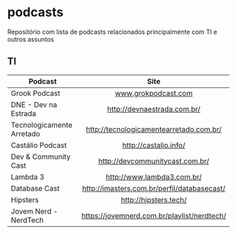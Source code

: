 # podcasts
Repositório com lista de podcasts relacionados principalmente com TI e outros assuntos

## TI
| Podcast        | Site           |
| ------------- |:-------------:|
| Grook Podcast      | www.grokpodcast.com |
| DNE - Dev na Estrada      | http://devnaestrada.com.br/ |
| Tecnologicamente Arretado      |http://tecnologicamentearretado.com.br/ |
| Castálio Podcast | http://castalio.info/|
| Dev & Community Cast | http://devcommunitycast.com.br/|
| Lambda 3|http://www.lambda3.com.br/|
|Database Cast|http://imasters.com.br/perfil/databasecast/|
|Hipsters|http://hipsters.tech/|
|Jovem Nerd - NerdTech |https://jovemnerd.com.br/playlist/nerdtech/|
